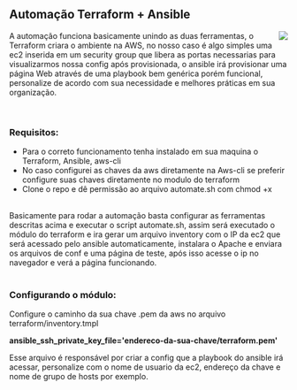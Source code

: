 <h2> Automação Terraform + Ansible </h2>

<img align="right" src="https://blog.pythian.com/wp-content/uploads/Untitled-2.png">


A automação funciona basicamente unindo as duas ferramentas, o Terraform criara o ambiente na AWS, no nosso caso é algo simples
uma ec2 inserida em um security group que libera as portas necessarias para visualizarmos nossa config após provisionada, o ansible
irá provisionar uma página Web através de uma playbook bem genérica porém funcional, personalize de acordo com sua necessidade e melhores
práticas em sua organização.


<br>

<h3>Requisitos:</h3>

- Para o correto funcionamento tenha instalado em sua maquina o Terraform, Ansible, aws-cli
- No caso configurei as chaves da aws diretamente na Aws-cli se preferir configure suas chaves diretamente no modulo do terraform
- Clone o repo e dê permissão ao arquivo automate.sh com chmod +x
<br>
Basicamente para rodar a automação basta configurar as ferramentas descritas acima e executar o script automate.sh, assim será executado o módulo
do terraform e ira gerar um arquivo inventory com o IP da ec2 que será acessado pelo ansible automaticamente, instalara o Apache e enviara os 
arquivos de conf e uma página de teste, após isso acesse o ip no navegador e verá a página funcionando.
<br>
<br>
<h3>Configurando o módulo:</h3>

Configure o caminho da sua chave .pem da aws no arquivo terraform/inventory.tmpl

<b>ansible_ssh_private_key_file='endereco-da-sua-chave/terraform.pem'</b>

Esse arquivo é responsável por criar a config que a playbook do ansible irá acessar, personalize com o nome de usuario da ec2, endereço da chave e nome de grupo de hosts por exemplo.

